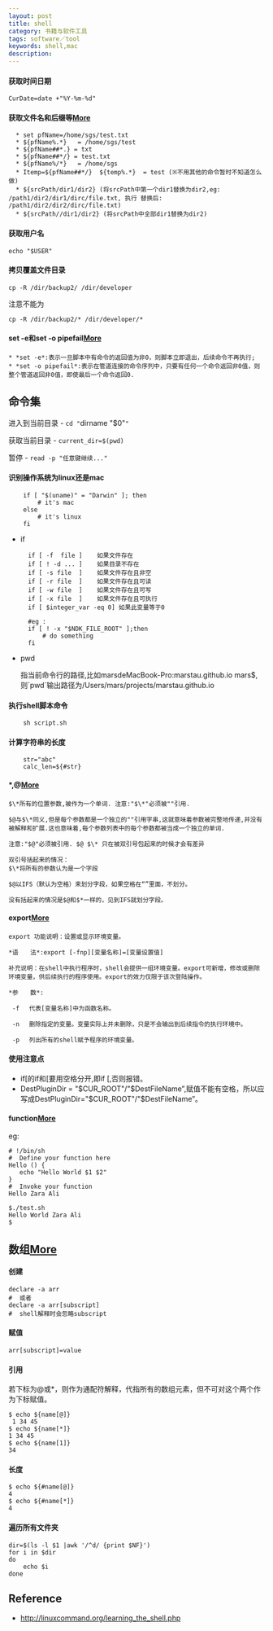```yaml
---
layout: post
title: shell
category: 书籍与软件工具
tags: software／tool
keywords: shell,mac
description: 
---
```


#### 获取时间日期

```
CurDate=date +"%Y-%m-%d"
```

#### 获取文件名和后缀等[More](http://bbs.chinaunix.net/thread-1825455-1-1.html)

```
  * set pfName=/home/sgs/test.txt
  * ${pfName%.*}   = /home/sgs/test
  * ${pfName##*.} = txt
  * ${pfName##*/} = test.txt
  * ${pfName%/*}   = /home/sgs
  * Itemp=${pfName##*/}  ${temp%.*}  = test (※不用其他的命令暂时不知道怎么做)
  * ${srcPath/dir1/dir2} (将srcPath中第一个dir1替换为dir2,eg: /path1/dir2/dir1/dirc/file.txt, 执行 替换后: /path1/dir2/dir2/dirc/file.txt)
  * ${srcPath//dir1/dir2} (将srcPath中全部dir1替换为dir2)
```
  
#### 获取用户名

```
echo "$USER"
```

#### 拷贝覆盖文件目录
```
cp -R /dir/backup2/ /dir/developer
```

注意不能为

```
cp -R /dir/backup2/* /dir/developer/*
```

#### set -e和set -o pipefail[More](http://blog.csdn.net/t0nsha/article/details/8606886)
    * *set -e*:表示一旦脚本中有命令的返回值为非0，则脚本立即退出，后续命令不再执行;
    * *set -o pipefail*:表示在管道连接的命令序列中，只要有任何一个命令返回非0值，则整个管道返回非0值，即使最后一个命令返回0.

## 命令集

进入到当前目录 - `cd "`dirname "$0"`"`

获取当前目录 - `current_dir=$(pwd)`

暂停 - `read -p "任意键继续..."`

#### 识别操作系统为linux还是mac

        if [ "$(uname)" = "Darwin" ]; then
        	# it's mac
        else
        	# it's linux
        fi

* if

        if [ -f  file ]    如果文件存在
        if [ ! -d ... ]    如果目录不存在
        if [ -s file  ]    如果文件存在且非空 
        if [ -r file  ]    如果文件存在且可读
        if [ -w file  ]    如果文件存在且可写
        if [ -x file  ]    如果文件存在且可执行
        if [ $integer_var -eq 0] 如果此变量等于0
        
        #eg :
        if [ ! -x "$NDK_FILE_ROOT" ];then
        	# do something
        fi
* pwd
  
  指当前命令行的路径,比如marsdeMacBook-Pro:marstau.github.io mars$,则\`pwd\`输出路径为/Users/mars/projects/marstau.github.io

#### 执行shell脚本命令
        
        sh script.sh

#### 计算字符串的长度

        str="abc"
        calc_len=${#str}
#### $*,$@[More](http://hi.baidu.com/chorchee/item/19b8c44470e7a42311ee1e30)

    $\*所有的位置参数,被作为一个单词. 注意:"$\*"必须被""引用.
    
    $@与$\*同义,但是每个参数都是一个独立的""引用字串,这就意味着参数被完整地传递,并没有被解释和扩展.这也意味着,每个参数列表中的每个参数都被当成一个独立的单词.
  
    注意:"$@"必须被引用. $@ $\* 只在被双引号包起来的时候才会有差异
  
    双引号括起来的情况：
    $\*将所有的参数认为是一个字段
  
    $@以IFS（默认为空格）来划分字段，如果空格在“”里面，不划分。
  
    没有括起来的情况是$@和$*一样的，见到IFS就划分字段。
#### export[More](http://www.cnblogs.com/zhangze/articles/1832542.html)

    export 功能说明：设置或显示环境变量。

    *语　　法*:export [-fnp][变量名称]=[变量设置值]
    
    补充说明：在shell中执行程序时，shell会提供一组环境变量。export可新增，修改或删除环境变量，供后续执行的程序使用。export的效力仅限于该次登陆操作。
    
    *参　　数*:
    
     -f 　代表[变量名称]中为函数名称。
    	
     -n 　删除指定的变量。变量实际上并未删除，只是不会输出到后续指令的执行环境中。
    	
     -p 　列出所有的shell赋予程序的环境变量。

#### 使用注意点
* if[的if和[要用空格分开,即if [,否则报错。
* DestPluginDir = "\$CUR_ROOT"/"\$DestFileName”,赋值不能有空格，所以应写成DestPluginDir="\$CUR_ROOT"/"\$DestFileName”。

#### function[More](http://www.tutorialspoint.com/unix/unix-shell-functions.htm)

eg:

```
# !/bin/sh
#  Define your function here
Hello () {
   echo "Hello World $1 $2"
}
#  Invoke your function
Hello Zara Ali
```

```
$./test.sh
Hello World Zara Ali
$
```

## 数组[More](http://blog.sina.com.cn/s/blog_4da051a60102uzb4.html)

#### 创建

```
declare -a arr 
#  或者 
declare -a arr[subscript] 
#  shell解释时会忽略subscript
```

#### 赋值

```
arr[subscript]=value
```

#### 引用

若下标为@或*，则作为通配符解释，代指所有的数组元素，但不可对这个两个作为下标赋值。

```
$ echo ${name[@]}
 1 34 45 
$ echo ${name[*]} 
1 34 45 
$ echo ${name[1]} 
34
```

#### 长度

```
$ echo ${#name[@]} 
4 
$ echo ${#name[*]} 
4
```


#### 遍历所有文件夹

```
dir=$(ls -l $1 |awk '/^d/ {print $NF}')
for i in $dir
do
    echo $i
done
```

## Reference
* <http://linuxcommand.org/learning_the_shell.php>